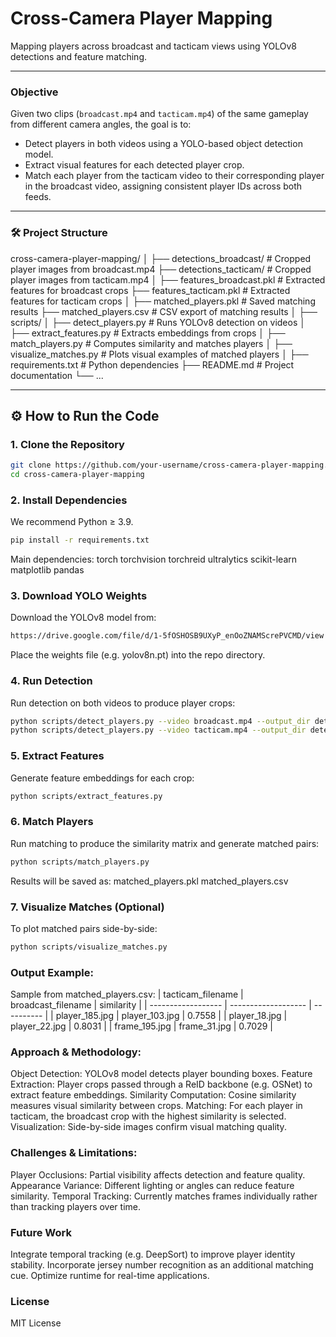 # Cross-Camera Player Mapping

Mapping players across broadcast and tacticam views using YOLOv8 detections and feature matching.

---

### Objective

Given two clips (`broadcast.mp4` and `tacticam.mp4`) of the same gameplay from different camera angles, the goal is to:

- Detect players in both videos using a YOLO-based object detection model.
- Extract visual features for each detected player crop.
- Match each player from the tacticam video to their corresponding player in the broadcast video, assigning consistent player IDs across both feeds.

---

### 🛠️ Project Structure
cross-camera-player-mapping/
│
├── detections_broadcast/ # Cropped player images from broadcast.mp4
├── detections_tacticam/ # Cropped player images from tacticam.mp4
│
├── features_broadcast.pkl # Extracted features for broadcast crops
├── features_tacticam.pkl # Extracted features for tacticam crops
│
├── matched_players.pkl # Saved matching results
├── matched_players.csv # CSV export of matching results
│
├── scripts/
│ ├── detect_players.py # Runs YOLOv8 detection on videos
│ ├── extract_features.py # Extracts embeddings from crops
│ ├── match_players.py # Computes similarity and matches players
│ ├── visualize_matches.py # Plots visual examples of matched players
│
├── requirements.txt # Python dependencies
├── README.md # Project documentation
└── ...  


---

## ⚙️ How to Run the Code

### 1. Clone the Repository

```bash
git clone https://github.com/your-username/cross-camera-player-mapping.git
cd cross-camera-player-mapping
```

### 2. Install Dependencies
We recommend Python ≥ 3.9.
```bash
pip install -r requirements.txt
```

Main dependencies:
torch
torchvision
torchreid
ultralytics
scikit-learn
matplotlib
pandas

### 3. Download YOLO Weights
Download the YOLOv8 model from:

```bash
https://drive.google.com/file/d/1-5fOSHOSB9UXyP_enOoZNAMScrePVCMD/view
```
Place the weights file (e.g. yolov8n.pt) into the repo directory.

### 4. Run Detection
Run detection on both videos to produce player crops:

```bash
python scripts/detect_players.py --video broadcast.mp4 --output_dir detections_broadcast
python scripts/detect_players.py --video tacticam.mp4 --output_dir detections_tacticam
```

### 5. Extract Features
Generate feature embeddings for each crop:

```bash
python scripts/extract_features.py
```

### 6. Match Players
Run matching to produce the similarity matrix and generate matched pairs:

```bash
python scripts/match_players.py
```
Results will be saved as:
matched_players.pkl
matched_players.csv

### 7. Visualize Matches (Optional)
To plot matched pairs side-by-side:

```bash
python scripts/visualize_matches.py
```

### Output Example:
Sample from matched_players.csv:
| tacticam_filename | broadcast_filename | similarity |
| ------------------ | ------------------- | ---------- |
| player_185.jpg    | player_103.jpg     | 0.7558     |
| player_18.jpg     | player_22.jpg      | 0.8031     |
| frame_195.jpg     | frame_31.jpg       | 0.7029     |

### Approach & Methodology:
Object Detection: YOLOv8 model detects player bounding boxes.
Feature Extraction: Player crops passed through a ReID backbone (e.g. OSNet) to extract feature embeddings.
Similarity Computation: Cosine similarity measures visual similarity between crops.
Matching: For each player in tacticam, the broadcast crop with the highest similarity is selected.
Visualization: Side-by-side images confirm visual matching quality.

### Challenges & Limitations:
Player Occlusions: Partial visibility affects detection and feature quality.
Appearance Variance: Different lighting or angles can reduce feature similarity.
Temporal Tracking: Currently matches frames individually rather than tracking players over time.

### Future Work
Integrate temporal tracking (e.g. DeepSort) to improve player identity stability.
Incorporate jersey number recognition as an additional matching cue.
Optimize runtime for real-time applications.

### License
MIT License
